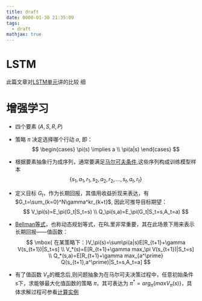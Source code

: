 ```yaml
---
title: draft
date: 0000-01-30 21:35:09
tags:
  - draft
mathjax: true
---
```


# LSTM
此篇文章对[LSTM单元](http://blog.csdn.net/songhk0209/article/details/71134698)讲的比较 细

# 增强学习
* 四个要素 $(A,S,R,P)$

* 策略 $\pi$ 决定选择哪个行动 $a$, 即：
  $$
  \begin{cases}
  \pi(s) \implies a \\
  \pi(a|s)
  \end{cases}
  $$
* 根据要素抽象行为成序列，通常要满足[马尔可夫条件](http://www.cnblogs.com/jinxulin/p/3517377.html),这些序列构成训练模型样本
  $$ \{s_1,a_1,r_1,s_2,a_2,r_2,...,s_t,a_t,r_t\} $$
* 定义目标 $G_t$，作为长期回报，其值用收益折现来表达，有 $G_t=\sum_{k=0}^N\gamma^kr_{k+t}$, 因此可推导目标期望：
$$
V_\pi(s)=E_\pi(G_t|S_t=s)  \\
Q_\pi(s,a)=E_\pi(G_t|S_t=s,A_t=a)
$$
* [Bellman等式](https://en.wikipedia.org/wiki/Bellman_equation)，也称动态规划等式，在RL里非常重要，其在此场景下用来表示长期回报——值函数：
$$
\mbox{ 在某策略下：}V_\pi(s)=\sum\pi(a|s)E[R_{t+1}+\gamma V(s_{t+1})|S_t=s]  \\
 V_*(s)=E[R_{t+1}+\gamma max_\pi V(s_{t+1})|S_t=s]  \\
 Q_*(s,a)=E[R_{t+1}+\gamma max_{a^\prime} Q(s_{t+1},a^\prime)|S_t=s,A_t=a]
$$
* 有了值函数 $V_\pi$的概念后,则问题抽象为在马尔可夫决策过程中，任意初始条件 $s$下，求能够最大化值函数的策略 $\pi$，其可表达为 $\pi^*=arg_\pi \{maxV_\pi(s)\}$，具体求解过程可参看[计算实例](http://www.cnblogs.com/jinxulin/p/3517377.html)
